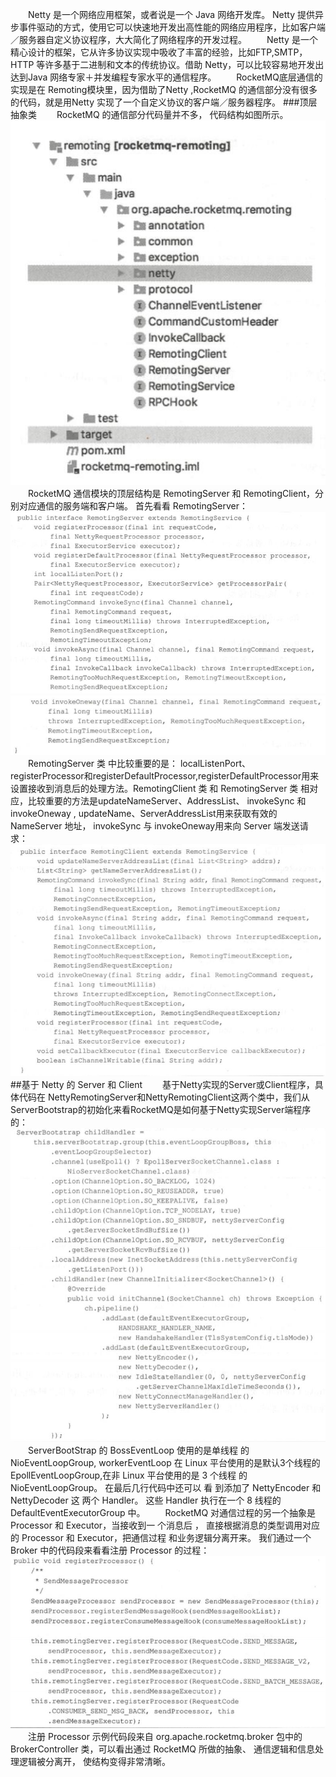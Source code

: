 &emsp;&emsp;Netty 是一个网络应用框架，或者说是一个 Java 网络开发库。 Netty 提供异步事件驱动的方式，使用它可以快速地开发出高性能的网络应用程序，比如客户端／服务器自定义协议程序，大大简化了网络程序的开发过程。
&emsp;&emsp;Netty 是一个精心设计的框架，它从许多协议实现中吸收了丰富的经验，比如FTP,SMTP， HTTP 等许多基于二进制和文本的传统协议。借助 Netty，可以比较容易地开发出达到Java 网络专家＋并发编程专家水平的通信程序。
&emsp;&emsp;RocketMQ底层通信的实现是在 Remoting模块里，因为借助了Netty ,RocketMQ 的通信部分没有很多的代码，就是用Netty 实现了一个自定义协议的客户端／服务器程序。
###顶层抽象类
&emsp;&emsp;RocketMQ 的通信部分代码量并不多， 代码结构如图所示。
![](/assets/QQ截图20190503153153.jpg)
&emsp;&emsp;RocketMQ 通信模块的顶层结构是 RemotingServer 和 RemotingClient，分别对应通信的服务端和客户端。 首先看看 RemotingServer：
![](/assets/QQ截图20190503153307.jpg)![](/assets/QQ截图20190503153315.jpg)
&emsp;&emsp;RemotingServer 类 中比较重要的是： localListenPort、 registerProcessor和registerDefaultProcessor,registerDefaultProcessor用来设置接收到消息后的处理方法。RemotingClient 类 和 RemotingServer 类 相对应，比较重要的方法是updateNameServer、AddressList、 invokeSync 和 invokeOneway , updateName、ServerAddressList用来获取有效的 NameServer 地址， invokeSync 与 invokeOneway用来向 Server 端发送请求：
![](/assets/QQ截图20190503153409.jpg)
##基于 Netty 的 Server 和 Client
&emsp;&emsp;基于Netty实现的Server或Client程序，具体代码在 NettyRemotingServer和NettyRemotingClient这两个类中，我们从ServerBootstrap的初始化来看RocketMQ是如何基于Netty实现Server端程序的：
![](/assets/QQ截图20190503153454.jpg)
&emsp;&emsp;ServerBootStrap 的 BossEventLoop 使用的是单线程 的 NioEventLoopGroup,
workerEventLoop 在 Linux 平台使用的是默认3个线程的EpollEventLoopGroup,在非 Linux 平台使用的是 3 个线程 的 NioEventLoopGroup。 在最后几行代码中还可以 看 到添加了 NettyEncoder 和 NettyDecoder 这 两个 Handler。 这些 Handler 执行在一个 8 线程的DefaultEventExecutorGroup 中。
&emsp;&emsp;RocketMQ 对通信过程的另一个抽象是 Processor 和 Executor，当接收到一 个消息后 ， 直接根据消息的类型调用对应的 Processor 和 Executor，把通信过程 和业务逻辑分离开来。 我们通过一个 Broker 中的代码段来看看注册 Processor 的过程：
![](/assets/QQ截图20190503153600.jpg)
&emsp;&emsp;注册 Processor 示例代码段来自 org.apache.rocketmq.broker 包中的 BrokerController 类，可以看出通过 RocketMQ 所做的抽象、 通信逻辑和信息处 理逻辑被分离开， 使结构变得非常清晰。
